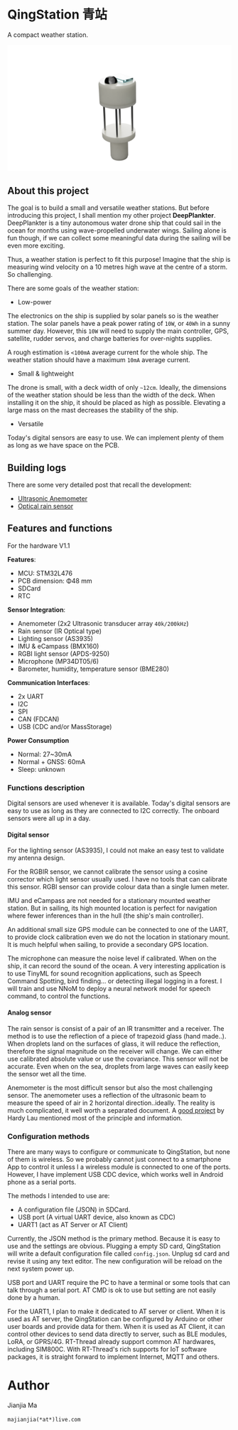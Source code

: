 # QingStation 青站
A compact weather station.

![](doc/figures/qingstation-render1.png)

## About this project
The goal is to build a small and versatile weather stations.
But before introducing this project, I shall mention my other project **DeepPlankter**.
DeepPlankter is a tiny autonomous water drone ship that could sail in the ocean for months using wave-propelled underwater wings.
Sailing alone is fun though, if we can collect some meaningful data during the sailing will be even more exciting. 

Thus, a weather station is perfect to fit this purpose! 
Imagine that the ship is measuring wind velocity on a 10 metres high wave at the centre of a storm. 
So challenging.

There are some goals of the weather station:

- Low-power

The electronics on the ship is supplied by solar panels so is the weather station. 
The solar panels have a peak power rating of `10W`, or `40Wh` in a sunny summer day.
However, this `10W` will need to supply the main controller, GPS, satellite, rudder servos, and charge batteries for over-nights supplies.

A rough estimation is `<100mA` average current for the whole ship. 
The weather station should have a maximum `10mA` average current. 

- Small & lightweight

The drone is small, with a deck width of only `~12cm`. 
Ideally, the dimensions of the weather station should be less than the width of the deck. 
When installing it on the ship, it should be placed as high as possible. 
Elevating a large mass on the mast decreases the stability of the ship. 

- Versatile

Today's digital sensors are easy to use. 
We can implement plenty of them as long as we have space on the PCB. 

## Building logs

There are some very detailed post that recall the development:
- [Ultrasonic Anemometer](doc/anemometer.md)
- [Optical rain sensor](doc/rain_sensor.md)

## Features and functions

For the hardware V1.1

**Features**: 
- MCU: STM32L476
- PCB dimension: Φ48 mm
- SDCard
- RTC

**Sensor Integration**:
- Anemometer (2x2 Ultrasonic transducer array `40k/200kHz`)
- Rain sensor (IR Optical type)
- Lighting sensor (AS3935) 
- IMU & eCampass (BMX160)
- RGBI light sensor (APDS-9250)
- Microphone (MP34DT05/6)
- Barometer, humidity, temperature sensor (BME280)

**Communication Interfaces**:
- 2x UART
- I2C
- SPI
- CAN (FDCAN)
- USB (CDC and/or MassStorage)

**Power Consumption**
- Normal: 27~30mA
- Normal + GNSS: 60mA
- Sleep: unknown 

### Functions description

Digital sensors are used whenever it is available. 
Today's digital sensors are easy to use as long as they are connected to I2C correctly.
The onboard sensors were all up in a day. 

#### Digital sensor

For the lighting sensor (AS3935), I could not make an easy test to validate my antenna design. 

For the RGBIR sensor, we cannot calibrate the sensor using a cosine corrector which light sensor usually used. 
I have no tools that can calibrate this sensor. 
RGBI sensor can provide colour data than a single lumen meter. 

IMU and eCampass are not needed for a stationary mounted weather station. 
But in sailing, its high mounted location is perfect for navigation where fewer inferences than in the hull (the ship's main controller). 

An additional small size GPS module can be connected to one of the UART, 
to provide clock calibration even we do not the location in stationary mount. 
It is much helpful when sailing, to provide a secondary GPS location.

The microphone can measure the noise level if calibrated. When on the ship, it can record the sound of the ocean.
A very interesting application is to use TinyML for sound recognition applications, 
such as Speech Command Spotting, bird finding... or detecting illegal logging in a forest. 
I will train and use NNoM to deploy a neural network model for speech command, to control the functions. 

#### Analog sensor
The rain sensor is consist of a pair of an IR transmitter and a receiver. 
The method is to use the reflection of a piece of trapezoid glass (hand made..). 
When droplets land on the surfaces of glass, it will reduce the reflection, therefore the signal magnitude on the receiver will change.
We can either use calibrated absolute value or use the covariance. 
This sensor will not be accurate. Even when on the sea, droplets from large waves can easily keep the sensor wet all the time.  

Anemometer is the most difficult sensor but also the most challenging sensor. 
The anemometer uses a reflection of the ultrasonic beam to measure the speed of air in 2 horizontal direction..ideally.
The reality is much complicated, it well worth a separated document. 
A [good project](https://www.dl1glh.de/ultrasonic-anemometer.html#advancement) by Hardy Lau mentioned most of the principle and information.  


### Configuration methods

There are many ways to configure or communicate to QingStation, but none of them is wireless. 
So we probably cannot just connect to a smartphone App to control it unless I a wireless module is connected to one of the ports.
However, I have implement USB CDC device, which works well in Android phone as a serial ports. 

The methods I intended to use are:
- A configuration file (JSON) in SDCard.
- USB port (A virtual UART device, also known as CDC)
- UART1 (act as AT Server or AT Client) 

Currently, the JSON method is the primary method. Because it is easy to use and the settings are obvious. 
Plugging a empty SD card, QingStation will write a default configuration file called `config.json`.
Unplug sd card and revise it using any text editor. The new configuration will be reload on the next system power up. 

USB port and UART require the PC to have a terminal or some tools that can talk through a serial port. 
AT CMD is ok to use but setting are not easily done by a human. 

For the UART1, I plan to make it dedicated to AT server or client. 
When it is used as AT server, the QingStation can be configured by Arduino or other user boards and provide data for them. 
When it is used as AT Client, it can control other devices to send data directly to server, such as BLE modules, LoRA, or GPRS/4G. 
RT-Thread already support common AT hardwares, including SIM800C.
With RT-Thread's rich supports for IoT software packages, it is straight forward to implement Internet, MQTT and others. 


# Author
Jianjia Ma 

`majianjia(*at*)live.com`




